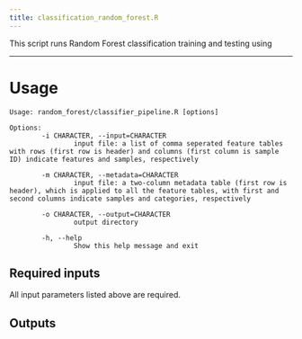 ```yaml
---
title: classification_random_forest.R
---
```


This script runs Random Forest classification training and testing using 

***


# Usage

```
Usage: random_forest/classifier_pipeline.R [options]

Options:
        -i CHARACTER, --input=CHARACTER
                input file: a list of comma seperated feature tables with rows (first row is header) and columns (first column is sample ID) indicate features and samples, respectively

        -m CHARACTER, --metadata=CHARACTER
                input file: a two-column metadata table (first row is header), which is applied to all the feature tables, with first and second columns indicate samples and categories, respectively

        -o CHARACTER, --output=CHARACTER
                output directory

        -h, --help
                Show this help message and exit

```

## Required inputs

All input parameters listed above are required.


## Outputs

